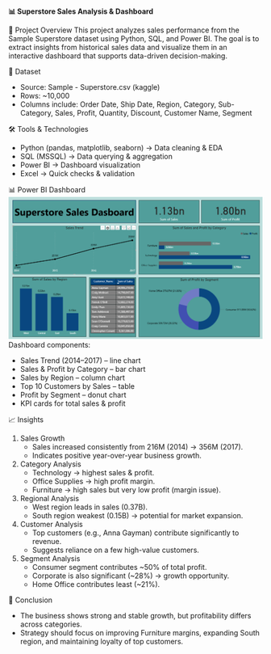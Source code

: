 **📊 Superstore Sales Analysis & Dashboard**

📌 Project Overview
This project analyzes sales performance from the Sample Superstore dataset using Python, SQL, and Power BI.
The goal is to extract insights from historical sales data and visualize them in an interactive dashboard that supports data-driven decision-making.

📂 Dataset
- Source: Sample - Superstore.csv (kaggle)
- Rows: ~10,000
- Columns include:
  Order Date, Ship Date, Region, Category, Sub-Category, Sales, Profit, Quantity, Discount, Customer Name, Segment

🛠 Tools & Technologies
- Python (pandas, matplotlib, seaborn) → Data cleaning & EDA
- SQL (MSSQL) → Data querying & aggregation
- Power BI → Dashboard visualization
- Excel → Quick checks & validation

📊 Power BI Dashboard
![Dashboard Preview](./superstore_dashboard.png)
Dashboard components:
- Sales Trend (2014–2017) – line chart
- Sales & Profit by Category – bar chart
- Sales by Region – column chart
- Top 10 Customers by Sales – table
- Profit by Segment – donut chart
- KPI cards for total sales & profit

📈 Insights
1. Sales Growth
   - Sales increased consistently from 216M (2014) → 356M (2017).
   - Indicates positive year-over-year business growth.
2. Category Analysis
   - Technology → highest sales & profit.
   - Office Supplies → high profit margin.
   - Furniture → high sales but very low profit (margin issue).
3. Regional Analysis
   - West region leads in sales (0.37B).
   - South region weakest (0.15B) → potential for market expansion.
4. Customer Analysis
   - Top customers (e.g., Anna Gayman) contribute significantly to revenue.
   - Suggests reliance on a few high-value customers.
5. Segment Analysis
   - Consumer segment contributes ~50% of total profit.
   - Corporate is also significant (~28%) → growth opportunity.
   - Home Office contributes least (~21%).

🚀 Conclusion
- The business shows strong and stable growth, but profitability differs across categories.
- Strategy should focus on improving Furniture margins, expanding South region, and maintaining loyalty of top customers.
